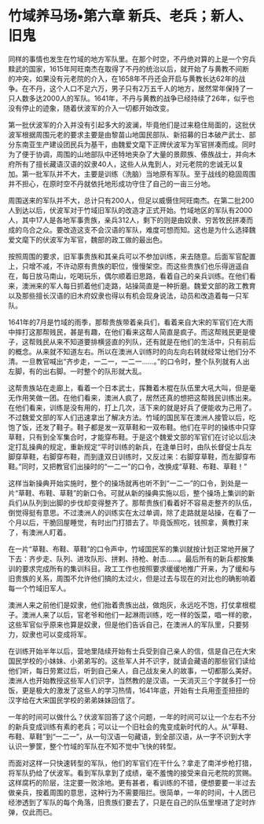 # 竹域养马场•第六章 新兵、老兵；新人、旧鬼

同样的事情也发生在竹域的地方军队里。在那个时空，不丹绝对算的上是一个穷兵黩武的国家，1615年阿旺南杰在取得了不丹的统治以后，就开始了与黄教不间断的冲突，如果没有元老院的介入，在1658年不丹还会开启与黄教长达62年的战争。在不丹，这个人口不足六万，男子只有2万五千人的地方，居然常年保持了一只人数多达2000人的军队。1641年，不丹与黄教的战争已经持续了26年，似乎也没有停止的迹象，随着伏波军的介入一切都开始改变。
 
第一批伏波军的介入并没有引起多大的波澜，毕竟他们是过来稳住局面的，这批伏波军根据周围元老的要求主要是由黎苗山地国民部队、新招募的日本破产武士、部分东南亚生产建设团民兵为基干，由魏爱文麾下正牌伏波军为军官拼凑而成。同时为了便于协调，周围的山地部队中还特地夹杂了大量的景颇族、傣族战士，并向木府所有了擅长藏语汉语的奴隶40人，这些人从鬼到人，对元老院的忠诚无以复加。第一批军队并不大，主要是训练（洗脑）当地原有军队。至于战线的稳固周围并不担心，在原时空不丹就依托地形成功守住了自己的一亩三分地。
 
周围送来的军队并不大，总计只有200人，但足以威慑住阿旺南杰。在第二批200人到达以后，伏波军对于竹域旧军队的改造才正式开始。竹域地区的军队有2000人，其中17人是各地军事贵族，亲兵312人，剩下的则是由奴隶、穷苦牧民拼凑而成的乌合之众。要改造这支不会汉语的军队，难度可想而知。这也是为什么选择魏爱文麾下的伏波军为军官，魏部的政工做的最出色。
 
按照周围的要求，旧军事贵族和其亲兵可以不参加训练，来去随意。后面军官配置上，只增不减，不许动原有贵族的职位，慢慢架空。而这些贵族们也乐得逍遥自在，每日放马南山，吃喝玩乐，偶尔顺着旧思路，看着自己的亲兵训练。在他们看来，澳洲来的军人每日抓着他们走路，站操简直是一种折磨。魏爱文部的政工教育以及那些擅长汉语的旧木府奴隶也得以有机会现身说法，动员和改造着每一只军队。
 
1641年的7月是竹域的雨季，那帮贵族带着亲兵们，看着来自大宋的军官们在大雨中摔打这那帮贱民，甚是有趣，在他们看来这帮人简直是疯子。而这帮贱民更是傻子，这帮贱民从来不知道要排横竖直的列队，还有就是在他们的生活中，只有前后的概念。从来就不知道左右。所以在澳洲人训练时的向左向右转就经常让他们分不清。一旦教官喊出“齐步走，一二一，一二一……。”的口令时，整个队列就有人出左脚，有的出右脚。一时整个的队形就大乱。
 
这帮贵族站在走廊上，看着一个日本武士，挥舞着木棍在队伍里大吼大叫，但是毫无作用笑做一团。在他们看来，澳洲人疯了，居然还真的想把这帮贱民训练出来。在他们看来，训练是没有用的，打上几次，活下来的就是好兵了便能收为己用了。不过魏爱文部的军人们迅速拿出了解决方法。竹域的国民军在澳洲人接管以后，吃饱了饭，还发了鞋子。鞋子都是发一双草鞋和一双布鞋。他们在平时的操练中只穿草鞋，只有到全军集合时，才能穿布鞋。于是这个魏爱文部的军官们在讨论以后决定打乱操典的规定，重新规定“平时训练的新兵，在逢单日时，由队长督促士兵左脚穿草鞋，右脚穿布鞋，而到逢双日训练时，又反过来：右脚穿草鞋，而左脚穿布鞋。”同时，又把教官们出操时的“一二一”的口令，改换成“草鞋、布鞋、草鞋！”
 
这样当新操典开始实施时，整个的操场就再也听不到“一二一”的口令，到处是一片“草鞋、布鞋、草鞋”的新口令。可就从新的操典实施以后，整个操场上集训的新兵们从队列到出脚的步伐却变得整齐了。那帮贵族们看着好不容易走整齐的队伍，倒觉得挺有意思。不过澳洲人的训练实在太过单调，除了走路就是站操，在看了一个月以后，干脆回屋睡觉，有时出门打猎去了。毕竟饭照吃，钱照拿，黄教打来了，有澳洲人盯着。
 
在一片“草鞋、布鞋、草鞋”的口令声中，竹域国民军的集训就按计划正常地开展了下去：齐步走、队列、进攻队形、拼剌、持枪、射击……。最后所有的新兵都按集训的要求完成所有的集训科目。政工工作也按照要求缓缓地推广开来，为了缓和与旧贵族的关系，周围不允许他们搞的太过火，但是过去与现在的对比也的确影响着每一个竹域旧军人。
 
澳洲人来之前他们是奴隶，他们抬着贵族出战，做炮灰，永远吃不饱，打仗拿根棍子。澳洲人来了以后，官老爷和他们一起淋雨训练，吃一样的饭菜，唱一样的歌，这些军官似乎原来也算是奴隶，但是他们告诉自己，在澳洲人的军队里，只要努力，奴隶也可以变成将军。
 
在训练开始半年以后，营地里陆续开始有士兵受到自己亲人的信，信是自己在大宋国民学校的小妹妹、小弟弟写的。这些军人并不识字，就请会藏语的那些官们读给他们听，每日劳累过后，听到自己亲人，自己战友亲人的故事，一切都那么美好。澳洲人也开始教授这些军人们识字，当然教的是汉语。一天消灭三个字就多打一份饭，更是极大的激发了这些人的学习热情，1641年底，开始有士兵用歪歪扭扭的汉字给在大宋国民学校的弟弟妹妹回信了。
 
一年的时间可以做什么？伏波军回答了这个问题，一年的时间可以让一个左右不分的新兵变成训练有素的老兵；可以让一个旧社会的鬼变成新时代的人。从“草鞋、布鞋、草鞋”到“一二一”，从一句汉语一句藏语，到全部汉语，从一字不识到大字认识一箩筐，整个竹域的军队在不知不觉中飞快的转型。
 
而面对这样一只快速转型的军队，他们的军官们在干什么？拿走了南洋步枪打猎，将军队扔给了伏波军。看到军队拿到了成绩，毫不羞愧的接受来自元老院的赏赐。这样腐朽的阶层，注定要一败涂地。更有甚者，看训练的不错，便想要要一半过去做亲兵，按着周围的意思，这种行为不需要阻拦。很简单，一年的时间，十人团已经渗透到了军队的每个角落，旧贵族们要去了，只是在自己的队伍里埋进了定时炸弹，仅此而已。
 







